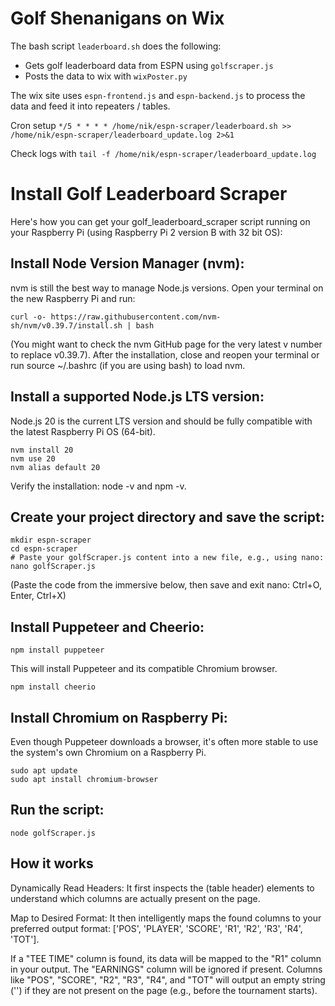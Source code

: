 # Golf Shenanigans on Wix

The bash script `leaderboard.sh` does the following:
* Gets golf leaderboard data from ESPN using `golfscraper.js` 
* Posts the data to wix with `wixPoster.py`

The wix site uses `espn-frontend.js` and `espn-backend.js` to process the data and feed it into repeaters / tables.

Cron setup
`*/5 * * * * /home/nik/espn-scraper/leaderboard.sh >> /home/nik/espn-scraper/leaderboard_update.log 2>&1`

Check logs with `tail -f /home/nik/espn-scraper/leaderboard_update.log`

# Install Golf Leaderboard Scraper

Here's how you can get your golf_leaderboard_scraper script running on your Raspberry Pi (using Raspberry Pi 2 version B with 32 bit OS):

## Install Node Version Manager (nvm):
nvm is still the best way to manage Node.js versions. Open your terminal on the new Raspberry Pi and run:

```curl -o- https://raw.githubusercontent.com/nvm-sh/nvm/v0.39.7/install.sh | bash```

(You might want to check the nvm GitHub page for the very latest v number to replace v0.39.7).
After the installation, close and reopen your terminal or run source ~/.bashrc (if you are using bash) to load nvm.

## Install a supported Node.js LTS version:
Node.js 20 is the current LTS version and should be fully compatible with the latest Raspberry Pi OS (64-bit).

```
nvm install 20
nvm use 20
nvm alias default 20
```
Verify the installation: node -v and npm -v.

## Create your project directory and save the script:

```
mkdir espn-scraper
cd espn-scraper
# Paste your golfScraper.js content into a new file, e.g., using nano:
nano golfScraper.js
```
(Paste the code from the immersive below, then save and exit nano: Ctrl+O, Enter, Ctrl+X)

## Install Puppeteer and Cheerio:

```npm install puppeteer```

This will install Puppeteer and its compatible Chromium browser.

```npm install cheerio```

## Install Chromium on Raspberry Pi:
Even though Puppeteer downloads a browser, it's often more stable to use the system's own Chromium on a Raspberry Pi.

```
sudo apt update
sudo apt install chromium-browser
```

## Run the script:

```node golfScraper.js```

## How it works

Dynamically Read Headers: 
It first inspects the <th> (table header) elements to understand which columns are actually present on the page.

Map to Desired Format: 
It then intelligently maps the found columns to your preferred output format: 
['POS', 'PLAYER', 'SCORE', 'R1', 'R2', 'R3', 'R4', 'TOT'].

If a "TEE TIME" column is found, its data will be mapped to the "R1" column in your output.
The "EARNINGS" column will be ignored if present.
Columns like "POS", "SCORE", "R2", "R3", "R4", and "TOT" will output an empty string ('') if they are not present on the page (e.g., before the tournament starts).